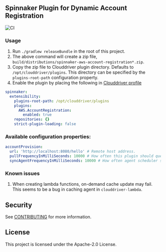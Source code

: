## Spinnaker Plugin for Dynamic Account Registration
![CI](https://github.com/awslabs/aws-account-registration-plugin-spinnaker/workflows/CI/badge.svg)

### Usage
1. Run `./gradlew releaseBundle` in the root of this project. 
2. The above command will create a zip file, `build/distributions/spinnaker-aws-account-registration*.zip`.
3. Copy the zip file to Clouddriver plugin directory. Defaults to `/opt/clouddriver/plugins`. This directory can be 
specified by the `plugins-root-path` configuration property.
4. Enable the plugin by placing the following in [Clouddriver profile](https://spinnaker.io/reference/halyard/custom/#custom-profiles)


```yaml
spinnaker:
  extensibility:
    plugins-root-path: /opt/clouddriver/plugins
    plugins:
      AWS.AccountRegistration:
        enabled: true
    repositories: {}
    strict-plugin-loading: false
```

### Available configuration properties:
```yaml
accountProvision:
  url: 'http://localhost:8080/hello' # Remote host address. 
  pullFrequencyInMilliSeconds: 10000 # How often this plugin should query the remote host.
  syncAgentFrequencyInMilliSeconds: 10000 # How often agent scheduler should run.
```

### Known issues
1. When creating lambda functions, on-demand cache update may fail. This seems to be a bug in caching agent in `clouddriver-lambda`. 

## Security

See [CONTRIBUTING](CONTRIBUTING.md#security-issue-notifications) for more information.

## License

This project is licensed under the Apache-2.0 License.

